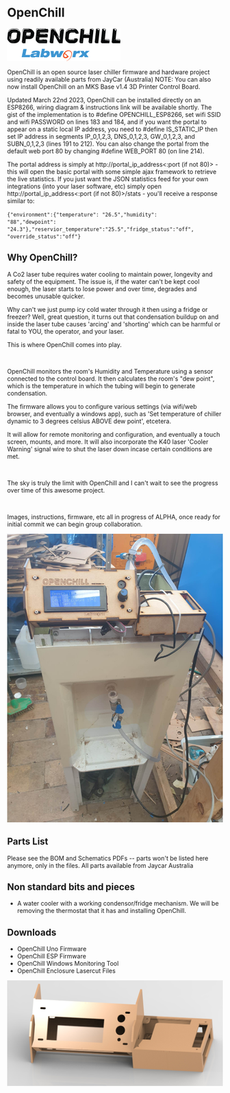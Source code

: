 # OpenChill
![OpenChill](OpenChill.png)

OpenChill is an open source laser chiller firmware and hardware project using readily available parts from JayCar (Australia)
NOTE: You can also now install OpenChill on an MKS Base v1.4 3D Printer Control Board.  

Updated March 22nd 2023, OpenChill can be installed directly on an ESP8266, wiring diagram & instructions link will be available shortly.  The gist of the implementation is to #define OPENCHILL_ESP8266, set wifi SSID and wifi PASSWORD on lines 183 and 184, and if you want the portal to appear on a static local IP address, you need to #define IS_STATIC_IP then set IP address in segments IP_0,1,2,3, DNS_0,1,2,3, GW_0,1,2,3, and SUBN_0,1,2,3 (lines 191 to 212). You can also change the portal from the default web port 80 by changing #define WEB_PORT 80 (on line 214).

The portal address is simply at http://portal_ip_address<:port (if not 80)> - this will open the basic portal with some simple ajax framework to retrieve the live statistics.   If you just want the JSON statistics feed for your own integrations (into your laser software, etc) simply open http://portal_ip_address<:port (if not 80)>/stats - you'll receive a response similar to:

<code>{"environment":{"temperature": "26.5","humidity": "88","dewpoint": "24.3"},"reservior_temperature":"25.5","fridge_status":"off", "override_status":"off"}</code>


## Why OpenChill?
<p>A Co2 laser tube requires water cooling to maintain power, longevity and safety of the equipment.  The issue is, if the water can't be kept cool enough, the laser starts to lose power and over time, degrades and becomes unusable quicker.</p>  
<p>Why can't we just pump icy cold water through it then using a fridge or freezer?  Well, great question, it turns out that condensation buildup on and inside the laser tube causes 'arcing' and 'shorting' which can be harmful or fatal to YOU, the operator, and your laser.</p><p>  This is where OpenChill comes into play.</p>
<br/>
<p>OpenChill monitors the room's Humidity and Temperature using a sensor connected to the control board.  It then calculates the room's "dew point", which is the temperature in which the tubing will begin to generate condensation. </p><p> The firmware allows you to configure various settings (via wifi/web browser, and eventually a windows app), such as 'Set temperature of chiller dynamic to 3 degrees celsius ABOVE dew point', etcetera. <p></p> It will allow for remote monitoring and configuration, and eventually a touch screen, mounts, and more. It will also incorporate the K40 laser 'Cooler Warning' signal wire to shut the laser down incase certain conditions are met.</p>
<br/>
<p>The sky is truly the limit with OpenChill and I can't wait to see the progress over time of this awesome project.</p>
<br/>
<p>Images, instructions, firmware, etc all in progress of ALPHA, once ready for initial commit we can begin group collaboration.</p>

![OpenChill](v2_images/oc_v2_img01.jpg)

## Parts List

Please see the BOM and Schematics PDFs -- parts won't be listed here anymore, only in the files.  All parts available from Jaycar Australia

## Non standard bits and pieces

* A water cooler with a working condensor/fridge mechanism.  We will be removing the thermostat that it has and installing OpenChill. 

## Downloads 
* OpenChill Uno Firmware
* OpenChill ESP Firmware
* OpenChill Windows Monitoring Tool
* OpenChill Enclosure Lasercut Files 

![EnclosureRender](v2_lasercut_enclosure/enclosure_render_01.jpg)
